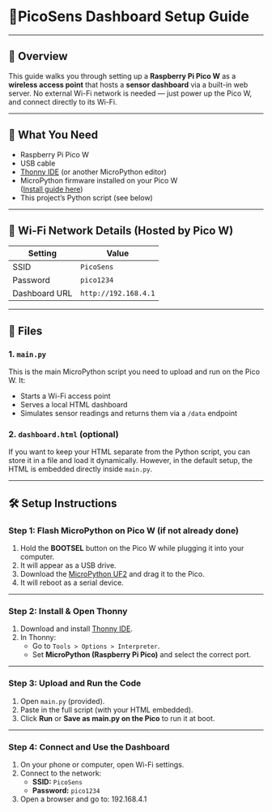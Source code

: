 # 📄**PicoSens Dashboard Setup Guide**

---

## 🚀 Overview

This guide walks you through setting up a **Raspberry Pi Pico W** as a **wireless access point** that hosts a **sensor dashboard** via a built-in web server. No external Wi-Fi network is needed — just power up the Pico W, and connect directly to its Wi-Fi.

---

## 🔧 What You Need

- Raspberry Pi Pico W
- USB cable
- [Thonny IDE](https://thonny.org/) (or another MicroPython editor)
- MicroPython firmware installed on your Pico W  
  ([Install guide here](https://www.raspberrypi.com/documentation/microcontrollers/micropython.html))
- This project’s Python script (see below)

---

## 📡 Wi-Fi Network Details (Hosted by Pico W)

| Setting       | Value        |
|---------------|--------------|
| SSID          | `PicoSens`   |
| Password      | `pico1234`   |
| Dashboard URL | `http://192.168.4.1` |

---

## 📁 Files

### 1. `main.py`

This is the main MicroPython script you need to upload and run on the Pico W. It:

- Starts a Wi-Fi access point
- Serves a local HTML dashboard
- Simulates sensor readings and returns them via a `/data` endpoint

### 2. `dashboard.html` (optional)

If you want to keep your HTML separate from the Python script, you can store it in a file and load it dynamically. However, in the default setup, the HTML is embedded directly inside `main.py`.

---

## 🛠️ Setup Instructions

### Step 1: Flash MicroPython on Pico W (if not already done)

1. Hold the **BOOTSEL** button on the Pico W while plugging it into your computer.
2. It will appear as a USB drive.
3. Download the [MicroPython UF2](https://micropython.org/download/rp2-pico-w/) and drag it to the Pico.
4. It will reboot as a serial device.

---

### Step 2: Install & Open Thonny

1. Download and install [Thonny IDE](https://thonny.org/).
2. In Thonny:
   - Go to `Tools > Options > Interpreter`.
   - Set **MicroPython (Raspberry Pi Pico)** and select the correct port.

---

### Step 3: Upload and Run the Code

1. Open `main.py` (provided).
2. Paste in the full script (with your HTML embedded).
3. Click **Run** or **Save as main.py on the Pico** to run it at boot.

---

### Step 4: Connect and Use the Dashboard

1. On your phone or computer, open Wi-Fi settings.
2. Connect to the network:
   - **SSID:** `PicoSens`
   - **Password:** `pico1234`
3. Open a browser and go to: 192.168.4.1
